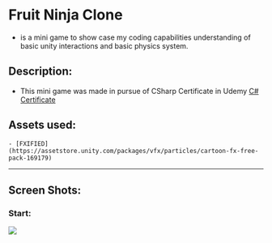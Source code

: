 # Fruit Ninja Clone 
- is a mini game to show case my coding capabilities understanding of basic unity interactions and basic physics system. 

## Description: 
- This mini game was made in pursue of CSharp Certificate in Udemy [C# Certificate](https://www.udemy.com/certificate/UC-03f14883-3f50-49d1-9b82-c16f713bbbf7/) 

## Assets used:
    - [FXIFIED](https://assetstore.unity.com/packages/vfx/particles/cartoon-fx-free-pack-169179)

-------------------------------------------------------------------------------
## Screen Shots: 
### Start:
![](https://github.com/Majd-Yahia/FruitNinjaClone/blob/main/gifs/fruitninja.gif) 